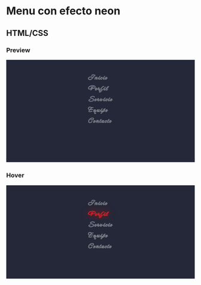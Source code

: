 # Menu con efecto neon
## HTML/CSS

### Preview

 <img src='https://raw.githubusercontent.com/hawiecode/menu-neon-css/main/captures/Capture_1.png'>
 
### Hover

 <img src='https://raw.githubusercontent.com/hawiecode/menu-neon-css/main/captures/Capture_2.png'>
